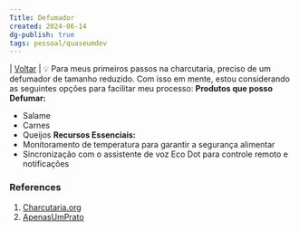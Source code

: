 ```yaml
---
Title: Defumador
created: 2024-06-14
dg-publish: true
tags: pessoal/quaseumdev 
---
```

| [Voltar](index) |
💡 Para meus primeiros passos na charcutaria, preciso de um defumador de tamanho reduzido. Com isso em mente, estou considerando as seguintes opções para facilitar meu processo:
**Produtos que posso Defumar:**
* Salame
* Carnes
* Queijos
**Recursos Essenciais:**
* Monitoramento de temperatura para garantir a segurança alimentar
* Sincronização com o assistente de voz Eco Dot para controle remoto e notificações
### References
1. [Charcutaria.org](https://charcutaria.org/)
2. [ApenasUmPrato](https://apenasumprato.rf.gd/areas_da_gastronomia/charcuterie/)